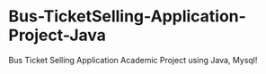 # Bus-TicketSelling-Application-Project-Java
Bus Ticket Selling Application Academic Project using Java, Mysql!
